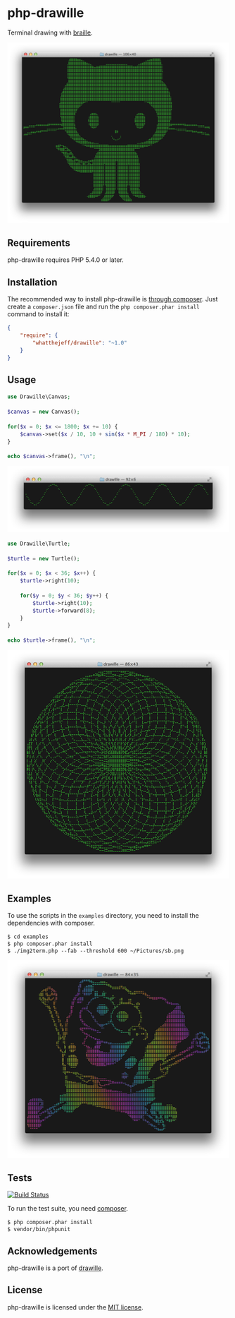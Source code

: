 php-drawille
============

Terminal drawing with [braille](http://en.wikipedia.org/wiki/Braille).

![Octocat example](docs/images/octocat.png)

## Requirements

php-drawille requires PHP 5.4.0 or later.

## Installation

The recommended way to install php-drawille is [through
composer](http://getcomposer.org). Just create a `composer.json` file and
run the `php composer.phar install` command to install it:

~~~json
{
    "require": {
        "whatthejeff/drawille": "~1.0"
    }
}
~~~

## Usage

~~~php
use Drawille\Canvas;

$canvas = new Canvas();

for($x = 0; $x <= 1800; $x += 10) {
    $canvas->set($x / 10, 10 + sin($x * M_PI / 180) * 10);
}

echo $canvas->frame(), "\n";
~~~

![Usage example](docs/images/sin.png)

~~~php
use Drawille\Turtle;

$turtle = new Turtle();

for($x = 0; $x < 36; $x++) {
    $turtle->right(10);

    for($y = 0; $y < 36; $y++) {
        $turtle->right(10);
        $turtle->forward(8);
    }
}

echo $turtle->frame(), "\n";
~~~

![Turtle example](docs/images/turtle.png)

## Examples

To use the scripts in the `examples` directory, you need to install the
dependencies with composer.

    $ cd examples
    $ php composer.phar install
    $ ./img2term.php --fab --threshold 600 ~/Pictures/sb.png

![img2term example](docs/images/sb.png)

## Tests

[![Build Status](https://travis-ci.org/whatthejeff/php-drawille.png?branch=master)](https://travis-ci.org/whatthejeff/php-drawille)

To run the test suite, you need [composer](http://getcomposer.org).

    $ php composer.phar install
    $ vendor/bin/phpunit

## Acknowledgements

php-drawille is a port of [drawille](https://github.com/asciimoo/drawille).

## License

php-drawille is licensed under the [MIT license](LICENSE).
